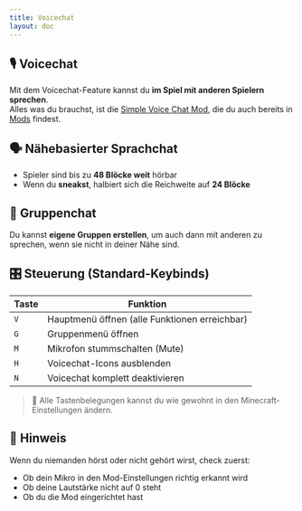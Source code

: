 ```yaml
---
title: Voicechat
layout: doc
---
```


## 🎙️ Voicechat

Mit dem Voicechat-Feature kannst du **im Spiel mit anderen Spielern sprechen**.  
Alles was du brauchst, ist die [Simple Voice Chat Mod](https://modrinth.com/plugin/simple-voice-chat), die du auch bereits in [Mods](../mods.md) findest.


## 🗣️ Nähebasierter Sprachchat

- Spieler sind bis zu **48 Blöcke weit** hörbar  
- Wenn du **sneakst**, halbiert sich die Reichweite auf **24 Blöcke**   


## 👥 Gruppenchat

Du kannst **eigene Gruppen erstellen**, um auch dann mit anderen zu sprechen, wenn sie nicht in deiner Nähe sind.


## 🎛️ Steuerung (Standard-Keybinds)

| Taste | Funktion                        |
|-------|----------------------------------|
| `V`   | Hauptmenü öffnen (alle Funktionen erreichbar) |
| `G`   | Gruppenmenü öffnen               |
| `M`   | Mikrofon stummschalten (Mute)    |
| `H`   | Voicechat-Icons ausblenden       |
| `N`   | Voicechat komplett deaktivieren  |

> 🔧 Alle Tastenbelegungen kannst du wie gewohnt in den Minecraft-Einstellungen ändern.


## 🧠 Hinweis

Wenn du niemanden hörst oder nicht gehört wirst, check zuerst:
- Ob dein Mikro in den Mod-Einstellungen richtig erkannt wird
- Ob deine Lautstärke nicht auf 0 steht
- Ob du die Mod eingerichtet hast